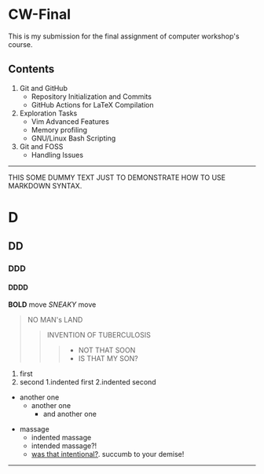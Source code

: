 # CW-Final
This is my submission for the final assignment of computer workshop's course.
## Contents
1. Git and GitHub
   * Repository Initialization and Commits
   * GitHub Actions for LaTeX Compilation
2. Exploration Tasks
   * Vim Advanced Features
   * Memory profiling
   * GNU/Linux Bash Scripting
3. Git and FOSS
   * Handling Issues
***
THIS SOME DUMMY TEXT JUST TO DEMONSTRATE HOW TO USE MARKDOWN SYNTAX.
# D
## DD
### DDD
#### DDDD
**BOLD** move
*SNEAKY* move
> NO MAN's LAND
>> INVENTION OF TUBERCULOSIS
>>> * NOT THAT SOON
>>> * IS THAT MY SON?
1. first
2. second
  1.indented first
  2.indented second
+ another one
  + another one
    + and another one
- massage
  - indented massage
  - intended massage?!
  - [was that intentional?](https://ryanstutorials.net/linuxtutorial/ "Yes it was!").
succumb to your demise!
***
